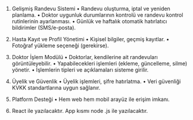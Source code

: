 

1. Gelişmiş Randevu Sistemi
	•	Randevu oluşturma, iptal ve yeniden planlama.
	•	Doktor uygunluk durumlarının kontrolü ve randevu kontrol rutinlerinin ayarlanması.
	•	Günlük ve haftalık otomatik hatırlatıcı bildirimler (SMS/e-posta).

2. Hasta Kayıt ve Profil Yönetimi
	•	Kişisel bilgiler, geçmiş kayıtlar.
	•	Fotoğraf yükleme seçeneği (gerekirse).

3. Doktor İşlem Modülü
	•	Doktorlar, kendilerine ait randevuları görüntüleyebilir.
	•	Yapabilecekleri işlemleri (ekleme, güncelleme, silme) yönetir.
	•	İşlemlerin tipleri ve açıklamaları sisteme girilir.

4. Üyelik ve Güvenlik
	•	Üyelik işlemleri, şifre hatırlatma.
	•	Veri güvenliği KVKK standartlarına uygun sağlanır.

5. Platform Desteği
	•	Hem web hem mobil arayüz ile erişim imkanı.

 
 6. React ile yazılacaktır. App kısmı node .js ile yazılacaktır.